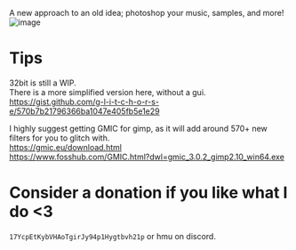 A new approach to an old idea; photoshop your music, samples, and more!  <br>
![image](https://user-images.githubusercontent.com/17163949/153749280-8a3d7213-18a6-472d-b6b5-fe7efa5d7483.png)


# Tips
32bit is still a WIP. <br>
There is a more simplified version here, without a gui.<br>
https://gist.github.com/g-l-i-t-c-h-o-r-s-e/570b7b21796366ba1047e405fb5e1e29

I highly suggest getting GMIC for gimp, as it will add around 570+ new filters for you to glitch with. <br>
https://gmic.eu/download.html <br>
https://www.fosshub.com/GMIC.html?dwl=gmic_3.0.2_gimp2.10_win64.exe


# Consider a donation if you like what I do <3  
`17YcpEtKybVHAoTgirJy94p1Hygtbvh21p` or hmu on discord.
